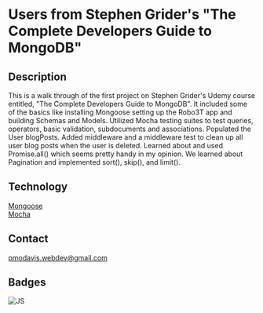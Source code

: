 # Users from Stephen Grider's "The Complete Developers Guide to MongoDB"

## Description

This is a walk through of the first project on Stephen Grider's Udemy course entitled, "The Complete Developers Guide to MongoDB". It included some of the basics like installing Mongoose setting up the Robo3T app and building Schemas and Models. Utilized Mocha testing suites to test queries, operators, basic validation, subdocuments and associations. Populated the User blogPosts. Added middleware and a middleware test to clean up all user blog posts when the user is deleted. Learned about and used Promise.all() which seems pretty handy in my opinion. We learned about Pagination and implemented sort(), skip(), and limit().

## Technology

[Mongoose](https://mongoosejs.com/)</br>
[Mocha](https://mochajs.org/)</br>

## Contact

pmodavis.webdev@gmail.com

## Badges

![JS](https://img.shields.io/badge/JavaScript-100%25-green)
